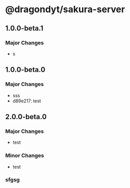 # @dragondyt/sakura-server

## 1.0.0-beta.1

### Major Changes

- s

## 1.0.0-beta.0

### Major Changes

- sss
- d89e217: test

## 2.0.0-beta.0

### Major Changes

- test

### Minor Changes

- test

### sfgsg
